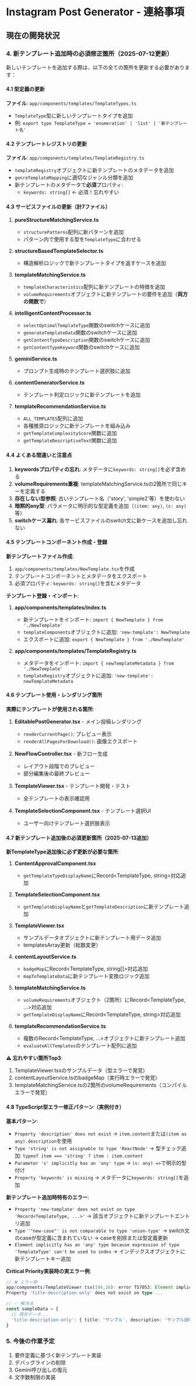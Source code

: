 # Instagram Post Generator - 連絡事項

## 現在の開発状況

### 4. 新テンプレート追加時の必須修正箇所（2025-07-12更新）

新しいテンプレートを追加する際は、以下の全ての箇所を更新する必要があります：

#### 4.1 型定義の更新
**ファイル**: `app/components/templates/TemplateTypes.ts`
- `TemplateType`型に新しいテンプレートタイプを追加
- 例: `export type TemplateType = 'enumeration' | 'list' | '新テンプレート名'`

#### 4.2 テンプレートレジストリの更新
**ファイル**: `app/components/templates/TemplateRegistry.ts`
- `templateRegistry`オブジェクトに新テンプレートのメタデータを追加
- `genreTemplateMapping`に適切なジャンル分類を追加
- 新テンプレートのメタデータで**必須**プロパティ:
  - `keywords: string[]` ← 必須！忘れやすい

#### 4.3 サービスファイルの更新（計7ファイル）

1. **pureStructureMatchingService.ts**
   - `structurePatterns`配列に新パターンを追加
   - パターン内で使用する型を`TemplateType`に合わせる

2. **structureBasedTemplateSelector.ts**
   - 構造解析ロジックで新テンプレートタイプを返すケースを追加

3. **templateMatchingService.ts**
   - `templateCharacteristics`配列に新テンプレートの特徴を追加
   - `volumeRequirements`オブジェクトに新テンプレートの要件を追加（**両方の関数で**）

4. **intelligentContentProcessor.ts**
   - `selectOptimalTemplateType`関数のswitchケースに追加
   - `generateTemplateData`関数のswitchケースに追加
   - `getContentTypeDescription`関数のswitchケースに追加
   - `getContentTypeKeyword`関数のswitchケースに追加

5. **geminiService.ts**
   - プロンプト生成時のテンプレート選択肢に追加

6. **contentGeneratorService.ts**
   - テンプレート判定ロジックに新テンプレートを追加

7. **templateRecommendationService.ts**
   - `ALL_TEMPLATES`配列に追加
   - 各種推奨ロジックに新テンプレートを組み込み
   - `getTemplateComplexityScore`関数に追加
   - `getTemplateDescriptiveText`関数に追加

#### 4.4 よくある間違いと注意点

1. **keywordsプロパティの忘れ**: メタデータに`keywords: string[]`を必ず含める
2. **volumeRequirements重複**: templateMatchingService.tsの2箇所で同じキーを定義する
3. **存在しない型参照**: 古いテンプレート名（'story', 'simple2'等）を使わない
4. **暗黙的any型**: パラメータに明示的な型定義を追加（`(item: any)`, `(s: any)`等）
5. **switchケース漏れ**: 各サービスファイルのswitch文に新ケースを追加し忘れない

#### 4.5 テンプレートコンポーネント作成・登録

**新テンプレートファイル作成**:
1. `app/components/templates/NewTemplate.tsx`を作成
2. テンプレートコンポーネントとメタデータをエクスポート
3. 必須プロパティ: `keywords: string[]`を含むメタデータ

**テンプレート登録・インポート**:
1. **app/components/templates/index.ts**
   - 新テンプレートをインポート: `import { NewTemplate } from './NewTemplate'`
   - `templateComponents`オブジェクトに追加: `'new-template': NewTemplate`
   - エクスポートに追加: `export { NewTemplate } from './NewTemplate'`

2. **app/components/templates/TemplateRegistry.ts**
   - メタデータをインポート: `import { newTemplateMetadata } from './NewTemplate'`
   - `templateRegistry`オブジェクトに追加: `'new-template': newTemplateMetadata`

#### 4.6 テンプレート使用・レンダリング箇所

**実際にテンプレートが使用される箇所**:
1. **EditablePostGenerator.tsx** - メイン投稿レンダリング
   - `renderCurrentPage()`: プレビュー表示
   - `renderAllPagesForDownload()`: 画像エクスポート
   
2. **NewFlowController.tsx** - 新フロー生成
   - レイアウト段階でのプレビュー
   - 部分編集後の最終プレビュー

3. **TemplateViewer.tsx** - テンプレート開発・テスト
   - 全テンプレートの表示確認用

4. **TemplateSelectionComponent.tsx** - テンプレート選択UI
   - ユーザー向けテンプレート選択肢表示

#### 4.7 新テンプレート追加後の必須更新箇所（2025-07-13追加）

**新TemplateType追加後に必ず更新が必要な箇所**:

1. **ContentApprovalComponent.tsx**
   - `getTemplateTypeDisplayName`にRecord<TemplateType, string>対応追加

2. **TemplateSelectionComponent.tsx** 
   - `getTemplateDisplayName`と`getTemplateDescription`に新テンプレート追加

3. **TemplateViewer.tsx**
   - サンプルデータオブジェクトに新テンプレート用データ追加
   - templatesArray更新（総数変更）

4. **contentLayoutService.ts**
   - `badgeMap`にRecord<TemplateType, string[]>対応追加
   - `mapToTemplateData`に新テンプレート変換ロジック追加

5. **templateMatchingService.ts**
   - `volumeRequirements`オブジェクト（2箇所）にRecord<TemplateType, ...>対応追加
   - `getTemplateDisplayName`にRecord<TemplateType, string>対応追加

6. **templateRecommendationService.ts**
   - 複数のRecord<TemplateType, ...>オブジェクトに新テンプレート追加
   - `evaluateAllTemplates`のテンプレート配列に追加

**⚠️ 忘れやすい箇所Top3**:
1. TemplateViewer.tsxのサンプルデータ（型エラーで発覚）
2. contentLayoutService.tsのbadgeMap（実行時エラーで発覚）
3. templateMatchingService.tsの2箇所のvolumeRequirements（コンパイルエラーで発覚）

#### 4.8 TypeScript型エラー修正パターン（実例付き）

**基本パターン**:
- `Property 'description' does not exist` → `item.content`または`(item as any).description`を使用
- `Type 'string' is not assignable to type 'ReactNode'` → 型チェック追加: `typeof item === 'string' ? item : item.content`
- `Parameter 's' implicitly has an 'any' type` → `(s: any) =>`で明示的型付け
- `Property 'keywords' is missing` → メタデータに`keywords: string[]`を追加

**新テンプレート追加時特有のエラー**:
- `Property 'new-template' does not exist on type 'Record<TemplateType, ...>'` → 該当オブジェクトに新テンプレートエントリ追加
- `Type '"new-case"' is not comparable to type 'union-type'` → switch文のcaseが型定義に含まれていない → caseを削除または型定義更新
- `Element implicitly has an 'any' type because expression of type 'TemplateType' can't be used to index` → インデックスオブジェクトに新テンプレートキー追加

**Critical Priority実装時の実エラー例**:
```typescript
// ❌ エラー例
app/components/TemplateViewer.tsx(194,16): error TS7053: Element implicitly has an 'any' type because expression of type 'TemplateType' can't be used to index type '{ enumeration: {...}; ... }'.
Property 'title-description-only' does not exist on type ...

// ✅ 解決法
const sampleData = {
  // 既存データ...
  'title-description-only': { title: 'サンプル', description: 'サンプル説明' }
}
```

### 5. 今後の作業予定
1. 要件定義に基づく新テンプレート実装
2. デバッグラインの削除
3. Gemini呼び出しの復元
4. 文字数制限の実装